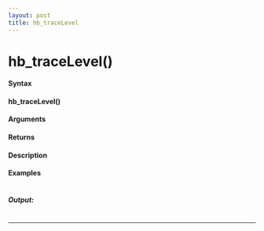```yaml
---
layout: post
title: hb_traceLevel
---
```


# hb_traceLevel()


#### Syntax

#### hb_traceLevel()

#### Arguments

#### Returns

#### Description

#### Examples

```

```

##### Output:

```

```

---